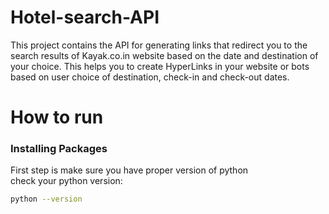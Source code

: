 # Hotel-search-API

This project contains the API for generating links that redirect you to the search results of Kayak.co.in website based on the date and destination of your choice. This helps you to create HyperLinks in your website or bots based on user choice of destination, check-in and check-out dates.

# How to run
### Installing Packages
First step is make sure you have proper version of python<br>check your python version:<br>
```sh
python --version
```